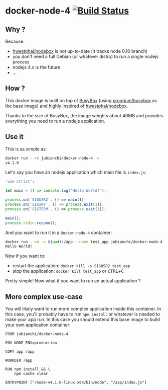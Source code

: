 # docker-node-4 [![Build Status](https://travis-ci.org/jubianchi/docker-node-4.svg?branch=master)](https://travis-ci.org/jubianchi/docker-node-4)

## Why ?

Because:

* [hwestphal/nodebox](https://hub.docker.com/r/hwestphal/nodebox/) is not up-to-date (it tracks node 0.10 branch)
* you don't need a full Debian (or whatever distro) to run a single nodejs process
* nodejs 4.x is the future
* ...

## How ?

This docker image is built on top of [BusyBox](http://www.busybox.net/) (using [progrium/busybox](https://hub.docker.com/r/progrium/busybox/) as the base image)
and highly inspired of [hwestphal/nodebox](https://hub.docker.com/r/hwestphal/nodebox/).

Thanks to the size of BusyBox, the image weights about 40MB and provides everything you need to run a nodejs application.

## Use it

This is as simple as:

```sh
docker run --rm jubianchi/docker-node-4 -v
v4.1.0
```

Let's say you have an nodejs application which main file is `index.js`:

```js
'use strict';

let main = () => console.log('Hello World!');

process.on('SIGUSR2', () => main());
process.on('SIGINT', () => process.exit(1));
process.on('SIGTERM', () => process.exit(1));

main();
process.stdin.resume();
```

And you want to run it in a `docker-node-4` container:

```sh
docker run --rm -v $(pwd):/app --name test_app jubianchi/docker-node-4 /app/index.js
Hello World!
```

Now if you want to:

* restart the application: `docker kill -s SIGUSR2 test_app`
* stop the application: `docker kill test_app` or <kbd>CTRL</kbd>+<kbd>C</kbd>

Pretty simple! Now what if you want to run an actual application ?

## More complex use-case

You will likely want to run more complex application inside this container. In this case, you'll probably have to run `npm install` or whatever
is needed to make your app run. In this case you should extend this base image to build your own application container:

```
FROM jubianchi/docker-node-4

ENV NODE_ENV=production

COPY app /app

WORKDIR /app

RUN npm install && \
    npm cache clear

ENTRYPOINT ["/node-v4.1.0-linux-x64/bin/node", "/app/index.js"]
```
